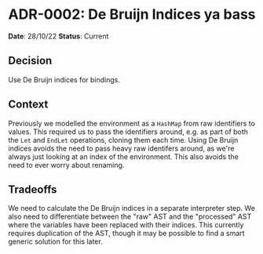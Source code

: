# ADR-0002: De Bruijn Indices ya bass

**Date**: 28/10/22
**Status**: Current

## Decision

Use De Bruijn indices for bindings. 

## Context

Previously we modelled the environment as a `HashMap` from raw identifiers
to values. This required us to pass the identifiers around, e.g. as part of both
the `Let` and `EndLet` operations, cloning them each time. Using De Bruijn
indices avoids the need to pass heavy raw identifers around, as we're always
just looking at an index of the environment. This also avoids the need to ever
worry about renaming.

## Tradeoffs

We need to calculate the De Bruijn indices in a separate interpreter step. We
also need to differentiate between the "raw" AST and the "processed" AST where
the variables have been replaced with their indices. This currently requires
duplication of the AST, though it may be possible to find a smart generic 
solution for this later.
